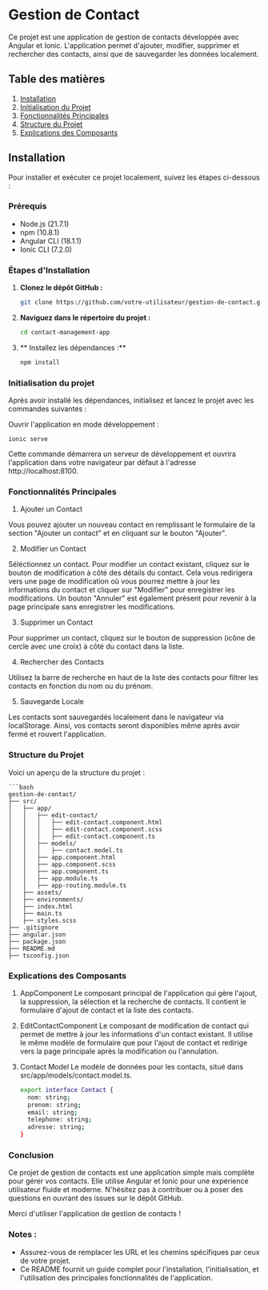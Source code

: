# Gestion de Contact

Ce projet est une application de gestion de contacts développée avec Angular et Ionic. L'application permet d'ajouter, modifier, supprimer et rechercher des contacts, ainsi que de sauvegarder les données localement.

## Table des matières

1. [Installation](#installation)
2. [Initialisation du Projet](#initialisation-du-projet)
3. [Fonctionnalités Principales](#fonctionnalités-principales)
4. [Structure du Projet](#structure-du-projet)
5. [Explications des Composants](#explications-des-composants)

## Installation

Pour installer et exécuter ce projet localement, suivez les étapes ci-dessous :

### Prérequis

- Node.js (21.7.1)
- npm (10.8.1)
- Angular CLI (18.1.1)
- Ionic CLI (7.2.0)

### Étapes d'Installation

1. **Clonez le dépôt GitHub :**

   ```bash
   git clone https://github.com/votre-utilisateur/gestion-de-contact.git

2. **Naviguez dans le répertoire du projet :**
   ```bash
   cd contact-management-app

3. ** Installez les dépendances :**
   ```bash
   npm install

### Initialisation du projet

Après avoir installé les dépendances, initialisez et lancez le projet avec les commandes suivantes :

Ouvrir l'application en mode développement :

    ionic serve



Cette commande démarrera un serveur de développement et ouvrira l'application dans votre navigateur par défaut à l'adresse http://localhost:8100.


### Fonctionnalités Principales

1. Ajouter un Contact
   
Vous pouvez ajouter un nouveau contact en remplissant le formulaire de la section "Ajouter un contact" et en cliquant sur le bouton "Ajouter".

2. Modifier un Contact
   
Séléctionnez un contact. Pour modifier un contact existant, cliquez sur le bouton de modification à côté des détails du contact. Cela vous redirigera vers une page de modification où vous pourrez mettre à jour les informations du contact et cliquer sur "Modifier" pour enregistrer les modifications. Un bouton "Annuler" est également présent pour revenir à la page principale sans enregistrer les modifications.

3. Supprimer un Contact
   
Pour supprimer un contact, cliquez sur le bouton de suppression (icône de cercle avec une croix) à côté du contact dans la liste.

4. Rechercher des Contacts
   
Utilisez la barre de recherche en haut de la liste des contacts pour filtrer les contacts en fonction du nom ou du prénom.

5. Sauvegarde Locale
    
Les contacts sont sauvegardés localement dans le navigateur via localStorage. Ainsi, vos contacts seront disponibles même après avoir fermé et rouvert l'application.

### Structure du Projet

Voici un aperçu de la structure du projet :

    ```bash
    gestion-de-contact/
    ├── src/
    │   ├── app/
    │   │   ├── edit-contact/
    │   │   │   ├── edit-contact.component.html
    │   │   │   ├── edit-contact.component.scss
    │   │   │   ├── edit-contact.component.ts
    │   │   ├── models/
    │   │   │   ├── contact.model.ts
    │   │   ├── app.component.html
    │   │   ├── app.component.scss
    │   │   ├── app.component.ts
    │   │   ├── app.module.ts
    │   │   ├── app-routing.module.ts
    │   ├── assets/
    │   ├── environments/
    │   ├── index.html
    │   ├── main.ts
    │   ├── styles.scss
    ├── .gitignore
    ├── angular.json
    ├── package.json
    ├── README.md
    ├── tsconfig.json


### Explications des Composants

1. AppComponent
Le composant principal de l'application qui gère l'ajout, la suppression, la sélection et la recherche de contacts. Il contient le formulaire d'ajout de contact et la liste des contacts.

2. EditContactComponent
Le composant de modification de contact qui permet de mettre à jour les informations d'un contact existant. Il utilise le même modèle de formulaire que pour l'ajout de contact et redirige vers la page principale après la modification ou l'annulation.

3. Contact Model
Le modèle de données pour les contacts, situé dans src/app/models/contact.model.ts.

    ```bash
    export interface Contact {
      nom: string;
      prenom: string;
      email: string;
      telephone: string;
      adresse: string;
    }

### Conclusion

Ce projet de gestion de contacts est une application simple mais complète pour gérer vos contacts. Elle utilise Angular et Ionic pour une expérience utilisateur fluide et moderne. N'hésitez pas à contribuer ou à poser des questions en ouvrant des issues sur le dépôt GitHub.

Merci d'utiliser l'application de gestion de contacts !


### Notes :
- Assurez-vous de remplacer les URL et les chemins spécifiques par ceux de votre projet.
- Ce README fournit un guide complet pour l'installation, l'initialisation, et l'utilisation des principales fonctionnalités de l'application.



    

